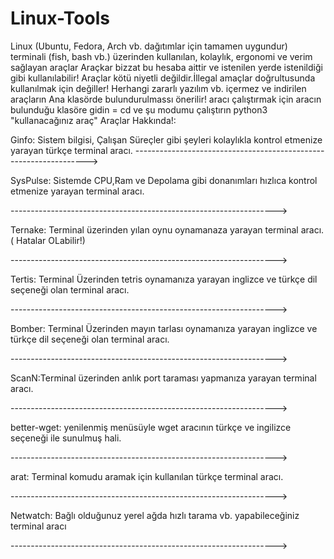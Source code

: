 # Linux-Tools
Linux (Ubuntu, Fedora, Arch vb. dağıtımlar için tamamen uygundur) terminali (fish, bash vb.) üzerinden kullanılan, kolaylık, ergonomi ve verim sağlayan araçlar
Araçkar bizzat bu hesaba aittir ve istenilen yerde istenildiği gibi kullanılabilir!
Araçlar kötü niyetli değildir.İllegal amaçlar doğrultusunda kullanılmak için değiller!
Herhangi zararlı yazılım vb. içermez ve indirilen araçların Ana klasörde bulundurulmassı önerilir!
aracı çalıştırmak için aracın bulunduğu klasöre gidin = cd <dizin>
ve şu modumu çalıştırın python3 "kullanacağınız araç"
Araçlar Hakkında!:

Ginfo: Sistem bilgisi, Çalışan Süreçler gibi şeyleri kolaylıkla kontrol etmenize
yarayan türkçe terminal aracı.
------------------------------------------------------------------>

SysPulse: Sistemde CPU,Ram ve Depolama gibi donanımları hızlıca
kontrol etmenize yarayan terminal aracı.

------------------------------------------------------------------>

Ternake: Terminal üzerinden yılan oynu oynamanaza yarayan terminal aracı. ( Hatalar OLabilir!)

------------------------------------------------------------------>

Tertis: Terminal Üzerinden tetris oynamanıza yarayan inglizce ve türkçe dil seçeneği olan terminal aracı.

------------------------------------------------------------------>

Bomber: Terminal Üzerinden mayın tarlası oynamanıza yarayan inglizce ve türkçe dil seçeneği olan terminal aracı.

------------------------------------------------------------------>

ScanN:Terminal üzerinden anlık port taraması yapmanıza yarayan terminal aracı.

------------------------------------------------------------------>

better-wget: yenilenmiş menüsüyle wget aracının türkçe ve ingilizce seçeneği ile sunulmuş hali.

------------------------------------------------------------------>

arat: Terminal komudu aramak için kullanılan türkçe terminal aracı.

------------------------------------------------------------------>

Netwatch: Bağlı olduğunuz yerel ağda hızlı tarama vb. yapabileceğiniz terminal aracı

------------------------------------------------------------------>
